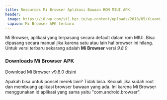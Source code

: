 ```yaml
---
title: Resources Mi Browser Aplikasi Bawaan ROM MIUI APK
header:
 image: https://i0.wp.com/st1.bgr.in/wp-content/uploads/2018/05/Xiaomi-MIUI-10-feat.jpg?resize=600,300
 capion: Mi Browser APK terbaru
---
```

Mi Browser, aplikasi yang terpasang secara default dalam rom MIUI. Bisa dipasang secara manual jika karena satu atau lain hal browser ini hilang. Untuk versi terbaru sekarang adalah **Mi Browser** versi _9.8.0_

### Downloads Mi Browser APK

Download Mi Browser v9.8.0 [disini](https://mi.knoacc.org/dl/pcloud?code=XZY4xf7ZTAyEJev3pn0xFNs5uoMPuHoAmrjy&size=35.2MB&name=MiBrowserV9.8.0.apk)

Apakah bisa untuk ponsel merek lain? Tidak bisa. Kecuali jika sudah root dan membuang aplikasi browser bawaan yang ada. Ini karena Mi Browser menggunakan id aplikasi yang sama yaitu "com.android.browser".


